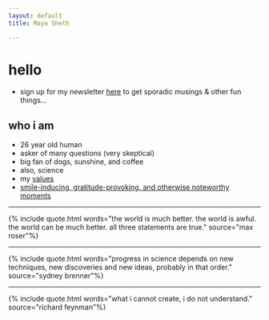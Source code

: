 ```yaml
---
layout: default
title: Maya Sheth

---
```

# hello
* sign up for my newsletter [here](https://airtable.com/shrbJMCacQzWPrCLY) to get sporadic musings & other fun things...

## who i am
* 26 year old human
* asker of many questions (very skeptical)
* big fan of dogs, sunshine, and coffee
* also, science
* my [values](https://mayasheth.github.io/2020/11/20/values)
* [smile-inducing, gratitude-provoking, and otherwise noteworthy moments](https://mayasheth.github.io/2023/04/15/things-that-make-me-smile)

---

{% include quote.html words="the world is much better. the world is awful. the world can be much better. all three statements are true." source="max roser"%}

---

{% include quote.html words="progress in science depends on new techniques, new discoveries and new ideas, probably in that order." source="sydney brenner"%}

---

{% include quote.html words="what i cannot create, i do not understand." source="richard feynman"%}

